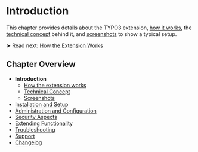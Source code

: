 # Introduction

This chapter provides details about the TYPO3 extension, [how it works](HowTheExtensionWorks/Index.md), the [technical concept](TechnicalConcept/Index.md) behind it, and [screenshots](Screenshots/Index.md) to show a typical setup.

➤ Read next: [How the Extension Works](HowTheExtensionWorks/Index.md)


## Chapter Overview

- **Introduction**
  - [How the extension works](TechnicalConcept/Index.md)
  - [Technical Concept](TechnicalConcept/Index.md)
  - [Screenshots](Screenshots/Index.md)
- [Installation and Setup](../InstallationAndSetup/Index.md)
- [Administration and Configuration](../AdministrationAndConfiguration/Index.md)
- [Security Aspects](../SecurityAspects/Index.md)
- [Extending Functionality](../ExtendingFunctionality/Index.md)
- [Troubleshooting](../Troubleshooting/Index.md)
- [Support](../Support/Index.md)
- [Changelog](../Changelog/Index.md)
